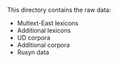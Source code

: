 This directory contains the raw data:

* Multext-East lexicons
* Additional lexicons
* UD corpora
* Additional corpora
* Rusyn data

